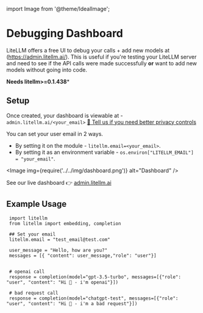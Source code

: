 import Image from '@theme/IdealImage';

# Debugging Dashboard
LiteLLM offers a free UI to debug your calls + add new models at (https://admin.litellm.ai/). This is useful if you're testing your LiteLLM server and need to see if the API calls were made successfully **or** want to add new models without going into code. 

**Needs litellm>=0.1.438***

## Setup

Once created, your dashboard is viewable at - `admin.litellm.ai/<your_email>` [👋 Tell us if you need better privacy controls](https://calendly.com/d/4mp-gd3-k5k/berriai-1-1-onboarding-litellm-hosted-version?month=2023-08)

You can set your user email in 2 ways.  
- By setting it on the module - `litellm.email=<your_email>`.
- By setting it as an environment variable - `os.environ["LITELLM_EMAIL"] = "your_email"`.

<Image img={require('../../img/dashboard.png')} alt="Dashboard" />

See our live dashboard 👉 [admin.litellm.ai](https://admin.litellm.ai/)


## Example Usage

```
 import litellm
 from litellm import embedding, completion
 
 ## Set your email
 litellm.email = "test_email@test.com"

 user_message = "Hello, how are you?"
 messages = [{ "content": user_message,"role": "user"}]


 # openai call
 response = completion(model="gpt-3.5-turbo", messages=[{"role": "user", "content": "Hi 👋 - i'm openai"}])

 # bad request call
 response = completion(model="chatgpt-test", messages=[{"role": "user", "content": "Hi 👋 - i'm a bad request"}])
```

